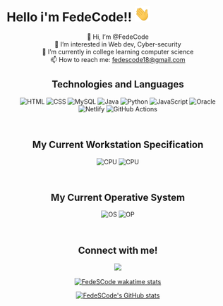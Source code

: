 
# Hello i'm FedeCode!! <img src="./wave.gif" width="35px" height= "35px">

<div align = center>

 👋 Hi, I’m @FedeCode</br>
 👀 I’m interested in Web dev, Cyber-security</br>
 🌱 I’m currently in college learning computer science</br>
 📫 How to reach me: fedescode18@gmail.com</br>
</div>

<h2 align="center">
Technologies and Languages</h2>

<div align="center">
  

![HTML](https://img.shields.io/badge/Html-F7DF1E?style=flat-square&logo=HTML5&logoColor=black)
![CSS](https://img.shields.io/badge/CSS-F7DF1E?style=flat-square&logo=CSS3&logoColor=black)
![MySQL](https://img.shields.io/badge/MySQL-00000F?style=flat-square&logo=mysql&logoColor=white)
![Java](https://img.shields.io/badge/-Java-007396?style=flat-square&logo=java)
![Python](https://img.shields.io/badge/Python-14354C?style=flat-square&logo=python&logoColor=white)
![JavaScript](https://img.shields.io/badge/JavaScript-F7DF1E?style=flat-square&logo=javascript&logoColor=black)
![Oracle](https://img.shields.io/badge/Oracle-F80000?style=flat-square&logo=oracle&logoColor=white)
![Netlify](https://img.shields.io/badge/Netlify-00C7B7?style=flat-square&logo=netlify&logoColor=white)
![GitHub Actions](https://img.shields.io/badge/GitHub_Actions-2088FF?style=flat-square&logo=github-actions&logoColor=white)

</div>

<br>

<h2 align="center">
My Current Workstation Specification </h2>

<div align="center">

![CPU](https://img.shields.io/badge/ASUS-2088FF?style=flat-square&logo=ASUS&logoColor=black&logoSize=44)
![CPU](https://img.shields.io/badge/HP-NOTEBOOK-2088FF?style=flat-square&logo=HP&logoColor=black)

<br> 

</div>


<h2 align="center">
My Current Operative System </h2>

<div align="center">

![OS](https://img.shields.io/badge/Linux-2088FF?style=flat-square&logo=LINUX&logoColor=black&logoSize=44)
![OP](https://img.shields.io/badge/WINDOWS-2088FF?style=flat-square&logo=WINDOWS&logoColor=black)

<br> 

</div>



<div align="center">

<h2>Connect with me!</h2>
 
[<img src="https://img.shields.io/badge/linkedin-%230077B5.svg?&style=for-the-badge&logo=linkedin&logoColor=white" />](https://www.linkedin.com/in/federico-suarez
) 

<div align="center">

[![FedeSCode wakatime stats](https://github-readme-stats.vercel.app/api/wakatime?username=@FedeCode&range=all_time&layout=compact&theme=dark&v=2)](https://www.linkedin.com/in/federico-suarez
)

[![FedeSCode's GitHub stats](https://github-readme-stats.vercel.app/api?username=fedescode&show_icons=true&layout=compact&theme=dark&v=2)](https://www.linkedin.com/in/federico-suarez
)


</div>



<!---
FedeSCode/FedeSCode is a ✨ special ✨ repository because its `README.md` (this file) appears on your GitHub profile.
You can click the Preview link to take a look at your changes.
--->
